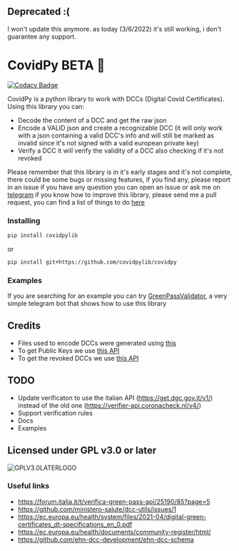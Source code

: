 ## Deprecated :(
I won't update this anymore.
as today (3/6/2022) it's still working, i don't guarantee any support.

# CovidPy BETA 🦠

[![Codacy Badge](https://api.codacy.com/project/badge/Grade/340c661b7668410b977e42a2c351cffa)](https://app.codacy.com/gh/CovidPyLib/CovidPy?utm_source=github.com&utm_medium=referral&utm_content=CovidPyLib/CovidPy&utm_campaign=Badge_Grade_Settings)

CovidPy is a python library to work with DCCs (Digital Covid Certificates).
Using this library you can:

- Decode the content of a DCC and get the raw json
- Encode a VALID json and create a recognizable DCC (it will only work with a json containing a valid DCC's info and will still be marked as invalid since it's not signed with a valid european private key)
- Verify a DCC it will verify the validity of a DCC also checking if it's not revoked

Please remember that this library is in it's early stages and it's not complete, there could be some bugs or missing features, if you find any, please report in an issue
if you have any question you can open an issue or ask me on [telegram](https://t.me/cagavo)
if you know how to improve this library, please send me a pull request, you can find a list of things to do [here](#TODO)

### Installing

``` bash
pip install covidpylib
```

or

``` bash
pip install git+https://github.com/covidpylib/covidpy
```

### Examples
If you are searching for an example you can try [GreenPassValidator](https://github.com/CovidPyLib/GreenPassValidator), a very simple telegram bot that shows how to use this library

## Credits

- Files used to encode DCCs were generated using [this](https://github.com/ehn-dcc-development/ehn-sign-verify-python-trivial/blob/main/gen-csca-dsc.sh) 
- To get Public Keys we use [this API](https://verifier-api.coronacheck.nl/v4/verifier/public_keys)
- To get the revoked DCCs we use [this API](https://get.dgc.gov.it/v1/dgc/settings)

## TODO

- Update verificaton to use the italian API (https://get.dgc.gov.it/v1/) instead of the old one (https://verifier-api.coronacheck.nl/v4/)
- Support verification rules
- Docs
- Examples

## Licensed under GPL v3.0 or later


![GPLV3.0LATERLOGO](https://www.gnu.org/graphics/gplv3-or-later.png "Licensed under GPL v3.0 or later")

### Useful links

- https://forum.italia.it/t/verifica-green-pass-api/25190/85?page=5
- https://github.com/ministero-salute/dcc-utils/issues/1
- https://ec.europa.eu/health/system/files/2021-04/digital-green-certificates_dt-specifications_en_0.pdf
- https://ec.europa.eu/health/documents/community-register/html/
- https://github.com/ehn-dcc-development/ehn-dcc-schema
